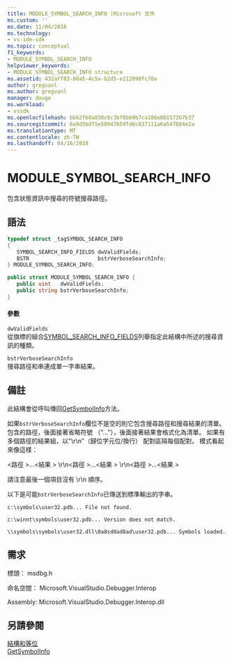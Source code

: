 ```yaml
---
title: MODULE_SYMBOL_SEARCH_INFO |Microsoft 文件
ms.custom: ''
ms.date: 11/04/2016
ms.technology:
- vs-ide-sdk
ms.topic: conceptual
f1_keywords:
- MODULE_SYMBOL_SEARCH_INFO
helpviewer_keywords:
- MODULE_SYMBOL_SEARCH_INFO structure
ms.assetid: 432aff03-08a5-4c5a-b2d5-e212090fc70a
author: gregvanl
ms.author: gregvanl
manager: douge
ms.workload:
- vssdk
ms.openlocfilehash: bb62fb0a830c8c3bf6bb9b7ca186e001573b7b37
ms.sourcegitcommit: 6a9d5bd75e50947659fd6c837111a6a547884e2a
ms.translationtype: MT
ms.contentlocale: zh-TW
ms.lasthandoff: 04/16/2018
---
```

# <a name="modulesymbolsearchinfo"></a>MODULE_SYMBOL_SEARCH_INFO
包含狀態資訊中搜尋的符號搜尋路徑。  
  
## <a name="syntax"></a>語法  
  
```cpp  
typedef struct _tagSYMBOL_SEARCH_INFO  
{  
   SYMBOL_SEARCH_INFO_FIELDS dwValidFields;  
   BSTR                      bstrVerboseSearchInfo;  
} MODULE_SYMBOL_SEARCH_INFO;  
```  
  
```csharp  
public struct MODULE_SYMBOL_SEARCH_INFO {  
   public uint   dwValidFields;  
   public string bstrVerboseSearchInfo;  
}  
```  
  
#### <a name="parameters"></a>參數  
 `dwValidFields`  
 從旗標的組合[SYMBOL_SEARCH_INFO_FIELDS](../../../extensibility/debugger/reference/symbol-search-info-fields.md)列舉指定此結構中所述的搜尋資訊的種類。  
  
 `bstrVerboseSearchInfo`  
 搜尋路徑和串連成單一字串結果。  
  
## <a name="remarks"></a>備註  
 此結構會從呼叫傳回[GetSymbolInfo](../../../extensibility/debugger/reference/idebugmodule3-getsymbolinfo.md)方法。  
  
 如果`bstrVerboseSearchInfo`欄位不是空的則它包含搜尋路徑和搜尋結果的清單。 包含的路徑，後面接著省略符號 （"…"），後面接著結果會格式化為清單。 如果有多個路徑的結果組，以"\r\n"（歸位字元位/換行） 配對區隔每個配對。 模式看起來像這樣：  
  
 \<路徑 >...\<結果 > \r\n\<路徑 >...\<結果 > \r\n\<路徑 >...\<結果 >  
  
 請注意最後一個項目沒有 \r\n 順序。  
  
 以下是可能`bstrVerboseSearchInfo`已傳送到標準輸出的字串。  
  
 `c:\symbols\user32.pdb... File not found.`  
  
 `c:\winnt\symbols\user32.pdb... Version does not match.`  
  
 `\\symbols\symbols\user32.dll\0a8sd0ad8ad\user32.pdb... Symbols loaded.`  
  
## <a name="requirements"></a>需求  
 標頭： msdbg.h  
  
 命名空間： Microsoft.VisualStudio.Debugger.Interop  
  
 Assembly: Microsoft.VisualStudio.Debugger.Interop.dll  
  
## <a name="see-also"></a>另請參閱  
 [結構和等位](../../../extensibility/debugger/reference/structures-and-unions.md)   
 [GetSymbolInfo](../../../extensibility/debugger/reference/idebugmodule3-getsymbolinfo.md)